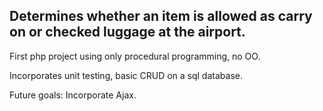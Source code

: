 ## Determines whether an item is allowed as carry on or checked luggage at the airport.

First php project using only procedural programming, no OO.

Incorporates unit testing, basic CRUD on a sql database.

Future goals: Incorporate Ajax.
